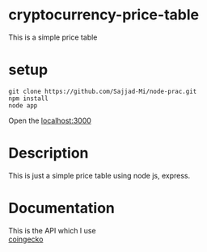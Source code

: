 # cryptocurrency-price-table
This is a simple price table 
# setup
```
git clone https://github.com/Sajjad-Mi/node-prac.git
npm install 
node app
```
Open the [localhost:3000](http://localhost:3000/table)

# Description
This is just a simple price table using node js, express. <br />

# Documentation
This is the API which I use<br />
[coingecko](https://www.coingecko.com/en/api) <br />

